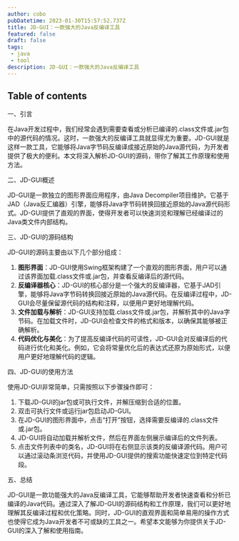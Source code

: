```yaml
---
author: cobo
pubDatetime: 2023-01-30T15:57:52.737Z
title: JD-GUI：一款强大的Java反编译工具
featured: false
draft: false
tags:
 - java
 - tool
description: JD-GUI：一款强大的Java反编译工具
---
```

## Table of contents

一、引言

在Java开发过程中，我们经常会遇到需要查看或分析已编译的.class文件或.jar包中的源代码的情况。这时，一款强大的反编译工具就显得尤为重要。JD-GUI就是这样一款工具，它能够将Java字节码反编译成接近原始的Java源代码，为开发者提供了极大的便利。本文将深入解析JD-GUI的源码，带你了解其工作原理和使用方法。

二、JD-GUI概述

JD-GUI是一款独立的图形界面应用程序，由Java Decompiler项目维护。它基于JAD（Java反汇编器）引擎，能够将Java字节码转换回接近原始的Java源代码形式。JD-GUI提供了直观的界面，使得开发者可以快速浏览和理解已经编译过的Java类文件内部结构。

三、JD-GUI的源码结构

JD-GUI的源码主要由以下几个部分组成：

1. **图形界面**：JD-GUI使用Swing框架构建了一个直观的图形界面，用户可以通过该界面加载.class文件或.jar包，并查看反编译后的源代码。
2. **反编译器核心**：JD-GUI的核心部分是一个强大的反编译器，它基于JAD引擎，能够将Java字节码转换回接近原始的Java源代码。在反编译过程中，JD-GUI会尽量保留源代码的结构和注释，以便用户更好地理解代码。
3. **文件加载与解析**：JD-GUI支持加载.class文件或.jar包，并解析其中的Java字节码。在加载文件时，JD-GUI会检查文件的格式和版本，以确保其能够被正确解析。
4. **代码优化与美化**：为了提高反编译代码的可读性，JD-GUI会对反编译后的代码进行优化和美化。例如，它会将常量优化后的表达式还原为原始形式，以便用户更好地理解代码的逻辑。

四、JD-GUI的使用方法

使用JD-GUI非常简单，只需按照以下步骤操作即可：

1. 下载JD-GUI的jar包或可执行文件，并解压缩到合适的位置。
2. 双击可执行文件或运行jar包启动JD-GUI。
3. 在JD-GUI的图形界面中，点击“打开”按钮，选择需要反编译的.class文件或.jar包。
4. JD-GUI将自动加载并解析文件，然后在界面左侧展示编译后的文件列表。
5. 点击文件列表中的类名，JD-GUI将在右侧显示该类的反编译源代码。用户可以通过滚动条浏览代码，并使用JD-GUI提供的搜索功能快速定位到特定代码段。

五、总结

JD-GUI是一款功能强大的Java反编译工具，它能够帮助开发者快速查看和分析已编译的Java代码。通过深入了解JD-GUI的源码结构和工作原理，我们可以更好地理解其反编译过程和优化策略。同时，JD-GUI的直观界面和简单易用的操作方式也使得它成为Java开发者不可或缺的工具之一。希望本文能够为你提供关于JD-GUI的深入了解和使用指南。